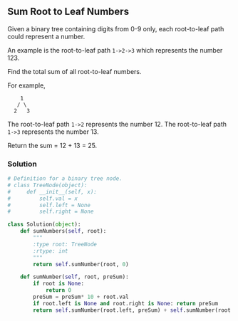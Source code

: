 ## Sum Root to Leaf Numbers

Given a binary tree containing digits from 0-9 only, each root-to-leaf path could represent a number.

An example is the root-to-leaf path `1->2->3` which represents the number 123.

Find the total sum of all root-to-leaf numbers.

For example,
```
    1
   / \
  2   3
```
The root-to-leaf path `1->2` represents the number 12.
The root-to-leaf path `1->3` represents the number 13.

Return the sum = 12 + 13 = 25.

### Solution

```python
# Definition for a binary tree node.
# class TreeNode(object):
#     def __init__(self, x):
#         self.val = x
#         self.left = None
#         self.right = None

class Solution(object):
    def sumNumbers(self, root):
        """
        :type root: TreeNode
        :rtype: int
        """
        return self.sumNumber(root, 0)

    def sumNumber(self, root, preSum):
        if root is None:
            return 0
        preSum = preSum* 10 + root.val
        if root.left is None and root.right is None: return preSum
        return self.sumNumber(root.left, preSum) + self.sumNumber(root.right, preSum)
```
